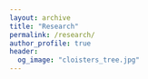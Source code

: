 ```yaml
---
layout: archive
title: "Research"
permalink: /research/
author_profile: true
header:
  og_image: "cloisters_tree.jpg"
---
```


